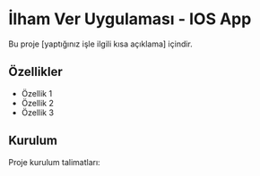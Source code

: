 # İlham Ver Uygulaması - IOS App

Bu proje [yaptığınız işle ilgili kısa açıklama] içindir.

## Özellikler

- Özellik 1
- Özellik 2
- Özellik 3

## Kurulum

Proje kurulum talimatları:
